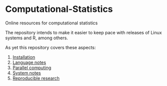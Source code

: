 # Computational-Statistics

Online resources for computational statistics

The repository intends to make it easier to keep pace with releases of Linux systems and R, among others.

As yet this repository covers these aspects:

1. [Installation](INSTALL.md)
2. [Language notes](LANGUAGES.md)
3. [Parallel computing](PARALLEL.md)
4. [System notes](SYSTEMS.md)
5. [Reproducible research](REPRODUCE.md)
